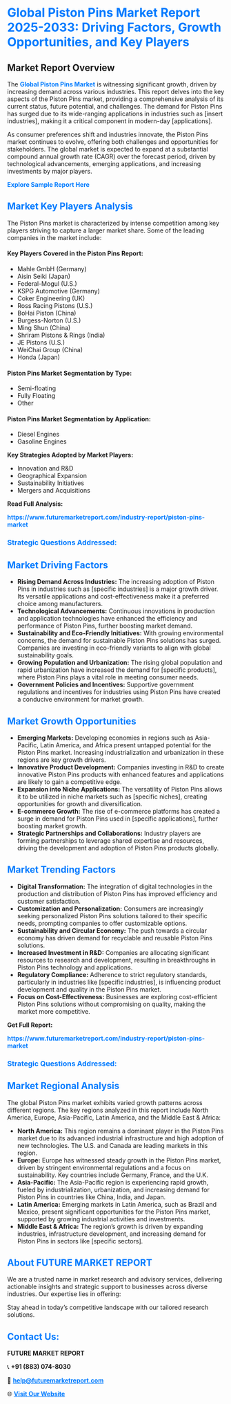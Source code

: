 <h1 style="color: #007BFF;">Global Piston Pins Market Report 2025-2033: Driving Factors, Growth Opportunities, and Key Players</h1>

<section id="overview">
<h2>Market Report Overview</h2>
<p>The <a href="https://www.futuremarketreport.com/industry-report/piston-pins-market" style="color: #007BFF; text-decoration: none;"><strong>Global Piston Pins Market</strong></a> is witnessing significant growth, driven by increasing demand across various industries. This report delves into the key aspects of the Piston Pins market, providing a comprehensive analysis of its current status, future potential, and challenges. The demand for Piston Pins has surged due to its wide-ranging applications in industries such as [insert industries], making it a critical component in modern-day [applications].</p>
<p>As consumer preferences shift and industries innovate, the Piston Pins market continues to evolve, offering both challenges and opportunities for stakeholders. The global market is expected to expand at a substantial compound annual growth rate (CAGR) over the forecast period, driven by technological advancements, emerging applications, and increasing investments by major players.</p>
</section>

<section id="overview">
<p><a href="https://www.futuremarketreport.com/request-sample/reportId=105671" style="color: #007BFF; text-decoration: none;"><strong>Explore Sample Report Here</strong></a></p>
</section>

<section id="key-players">
<h2 style="color: #007BFF;">Market Key Players Analysis</h2>
<p>The Piston Pins market is characterized by intense competition among key players striving to capture a larger market share. Some of the leading companies in the market include:</p>
<h4>Key Players Covered in the Piston Pins Report:</h4>
<ul><li>Mahle GmbH (Germany)</li><li>Aisin Seiki (Japan)</li><li>Federal-Mogul (U.S.)</li><li>KSPG Automotive (Germany)</li><li>Coker Engineering (UK)</li><li>Ross Racing Pistons (U.S.)</li><li>BoHai Piston (China)</li><li>Burgess-Norton (U.S.)</li><li>Ming Shun (China)</li><li>Shriram Pistons &amp; Rings (India)</li><li>JE Pistons (U.S.)</li><li>WeiChai Group (China)</li><li>Honda (Japan)</li></ul>
<h4>Piston Pins Market Segmentation by Type:</h4>
<ul><li>Semi-floating</li><li>Fully Floating</li><li>Other</li></ul>

<h4>Piston Pins Market Segmentation by Application:</h4>
<ul><li>Diesel Engines</li><li>Gasoline Engines</li></ul>
<p><strong>Key Strategies Adopted by Market Players:</strong></p>
<ul>
<li>Innovation and R&D</li>
<li>Geographical Expansion</li>
<li>Sustainability Initiatives</li>
<li>Mergers and Acquisitions</li>
</ul>
</section>

<section>
<p><strong>Read Full Analysis: </strong></p><a href="https://www.futuremarketreport.com/industry-report/piston-pins-market" style="color: #007BFF; text-decoration: none;"><strong>https://www.futuremarketreport.com/industry-report/piston-pins-market</strong></a>
<h3 style="color: #007BFF;">Strategic Questions Addressed:</h3>
</section>

<section id="driving-factors">
<h2 style="color: #007BFF;">Market Driving Factors</h2>
<ul>
<li><strong>Rising Demand Across Industries:</strong> The increasing adoption of Piston Pins in industries such as [specific industries] is a major growth driver. Its versatile applications and cost-effectiveness make it a preferred choice among manufacturers.</li>
<li><strong>Technological Advancements:</strong> Continuous innovations in production and application technologies have enhanced the efficiency and performance of Piston Pins, further boosting market demand.</li>
<li><strong>Sustainability and Eco-Friendly Initiatives:</strong> With growing environmental concerns, the demand for sustainable Piston Pins solutions has surged. Companies are investing in eco-friendly variants to align with global sustainability goals.</li>
<li><strong>Growing Population and Urbanization:</strong> The rising global population and rapid urbanization have increased the demand for [specific products], where Piston Pins plays a vital role in meeting consumer needs.</li>
<li><strong>Government Policies and Incentives:</strong> Supportive government regulations and incentives for industries using Piston Pins have created a conducive environment for market growth.</li>
</ul>
</section>

<section id="growth-opportunities">
<h2 style="color: #007BFF;">Market Growth Opportunities</h2>
<ul>
<li><strong>Emerging Markets:</strong> Developing economies in regions such as Asia-Pacific, Latin America, and Africa present untapped potential for the Piston Pins market. Increasing industrialization and urbanization in these regions are key growth drivers.</li>
<li><strong>Innovative Product Development:</strong> Companies investing in R&D to create innovative Piston Pins products with enhanced features and applications are likely to gain a competitive edge.</li>
<li><strong>Expansion into Niche Applications:</strong> The versatility of Piston Pins allows it to be utilized in niche markets such as [specific niches], creating opportunities for growth and diversification.</li>
<li><strong>E-commerce Growth:</strong> The rise of e-commerce platforms has created a surge in demand for Piston Pins used in [specific applications], further boosting market growth.</li>
<li><strong>Strategic Partnerships and Collaborations:</strong> Industry players are forming partnerships to leverage shared expertise and resources, driving the development and adoption of Piston Pins products globally.</li>
</ul>
</section>

<section id="trending-factors">
<h2 style="color: #007BFF;">Market Trending Factors</h2>
<ul>
<li><strong>Digital Transformation:</strong> The integration of digital technologies in the production and distribution of Piston Pins has improved efficiency and customer satisfaction.</li>
<li><strong>Customization and Personalization:</strong> Consumers are increasingly seeking personalized Piston Pins solutions tailored to their specific needs, prompting companies to offer customizable options.</li>
<li><strong>Sustainability and Circular Economy:</strong> The push towards a circular economy has driven demand for recyclable and reusable Piston Pins solutions.</li>
<li><strong>Increased Investment in R&D:</strong> Companies are allocating significant resources to research and development, resulting in breakthroughs in Piston Pins technology and applications.</li>
<li><strong>Regulatory Compliance:</strong> Adherence to strict regulatory standards, particularly in industries like [specific industries], is influencing product development and quality in the Piston Pins market.</li>
<li><strong>Focus on Cost-Effectiveness:</strong> Businesses are exploring cost-efficient Piston Pins solutions without compromising on quality, making the market more competitive.</li>
</ul>
</section>

<section>
<p><strong>Get Full Report: </strong></p><a href="https://www.futuremarketreport.com/industry-report/piston-pins-market" style="color: #007BFF; text-decoration: none;"><strong>https://www.futuremarketreport.com/industry-report/piston-pins-market</strong></a>
<h3 style="color: #007BFF;">Strategic Questions Addressed:</h3>
</section>


<section id="regional-analysis">
<h2 style="color: #007BFF;">Market Regional Analysis</h2>
<p>The global Piston Pins market exhibits varied growth patterns across different regions. The key regions analyzed in this report include North America, Europe, Asia-Pacific, Latin America, and the Middle East & Africa:</p>
<ul>
<li><strong>North America:</strong> This region remains a dominant player in the Piston Pins market due to its advanced industrial infrastructure and high adoption of new technologies. The U.S. and Canada are leading markets in this region.</li>
<li><strong>Europe:</strong> Europe has witnessed steady growth in the Piston Pins market, driven by stringent environmental regulations and a focus on sustainability. Key countries include Germany, France, and the U.K.</li>
<li><strong>Asia-Pacific:</strong> The Asia-Pacific region is experiencing rapid growth, fueled by industrialization, urbanization, and increasing demand for Piston Pins in countries like China, India, and Japan.</li>
<li><strong>Latin America:</strong> Emerging markets in Latin America, such as Brazil and Mexico, present significant opportunities for the Piston Pins market, supported by growing industrial activities and investments.</li>
<li><strong>Middle East & Africa:</strong> The region’s growth is driven by expanding industries, infrastructure development, and increasing demand for Piston Pins in sectors like [specific sectors].</li>
</ul>
</section>

<footer>
<h2 style="color: #007BFF;">About FUTURE MARKET REPORT</h2>
<p>We are a trusted name in market research and advisory services, delivering actionable insights and strategic support to businesses across diverse industries. Our expertise lies in offering:</p>

<p>Stay ahead in today’s competitive landscape with our tailored research solutions.</p>

<h2 style="color: #007BFF;">Contact Us:</h2>
<p><strong>FUTURE MARKET REPORT</strong></p>
<p>📞 <strong>+91 (883) 074-8030</strong></p>
<p>📧 <strong><a href="mailto:help@futuremarketreport.com" style="color: #007BFF;">help@futuremarketreport.com</a></strong></p>
<p>🌐 <strong><a href="https://www.futuremarketreport.com/" style="color: #007BFF;">Visit Our Website</a></strong></p>
</footer>